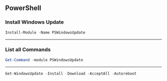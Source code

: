 


## PowerShell
### Install Windows Update
```powershell
Install-Module -Name PSWindowsUpdate
```
---
### List all Commands
```powershell
Get-Command -module PSWindowsUpdate
```
---
```powershell
Get-WindowsUpdate -Install -Download -AcceptAll -Autoreboot
```

